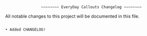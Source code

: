 					~~~~~~~~ EveryDay Callouts Changelog ~~~~~~~~


All notable changes to this project will be documented in this file.


~~~ Version 1.8.2 ~~~ 

• Added CHANGELOG!

